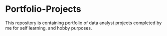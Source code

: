 # Portfolio-Projects


This repository is containing portfolio of data analyst projects completed by me for self learning, and hobby purposes.

